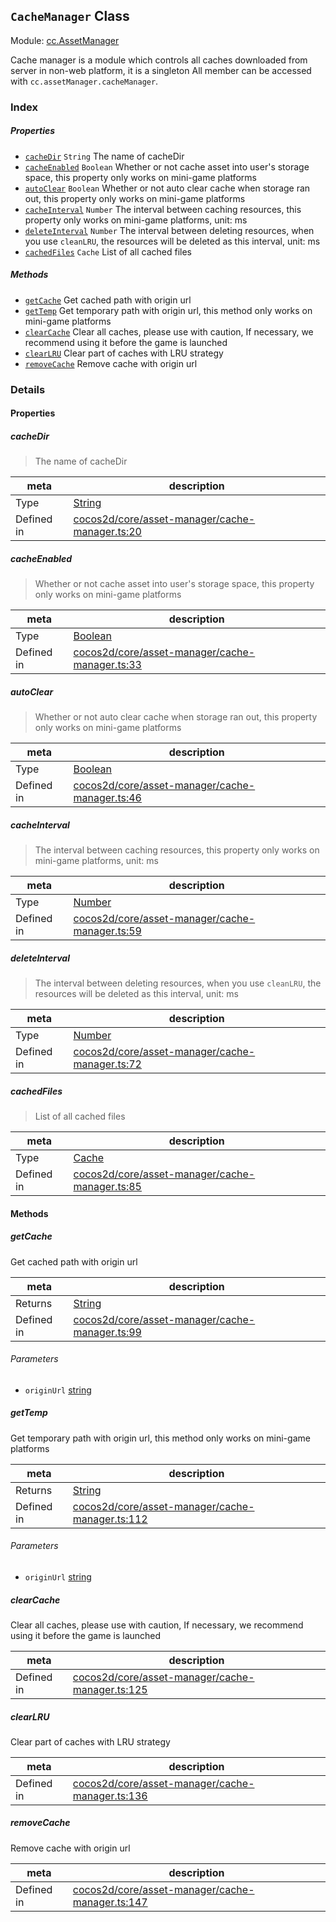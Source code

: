 ## `CacheManager` Class



Module: [cc.AssetManager](../modules/cc.AssetManager.md)


Cache manager is a module which controls all caches downloaded from server in non-web platform, it is a singleton
All member can be accessed with `cc.assetManager.cacheManager`.



### Index

##### Properties

  - [`cacheDir`](#cachedir) `String` The name of cacheDir
  - [`cacheEnabled`](#cacheenabled) `Boolean` Whether or not cache asset into user's storage space, this property only works on mini-game platforms
  - [`autoClear`](#autoclear) `Boolean` Whether or not auto clear cache when storage ran out, this property only works on mini-game platforms
  - [`cacheInterval`](#cacheinterval) `Number` The interval between caching resources, this property only works on mini-game platforms, unit: ms
  - [`deleteInterval`](#deleteinterval) `Number` The interval between deleting resources, when you use `cleanLRU`, the resources will be deleted as this interval, unit: ms
  - [`cachedFiles`](#cachedfiles) `Cache` List of all cached files



##### Methods

  - [`getCache`](#getcache) Get cached path with origin url
  - [`getTemp`](#gettemp) Get temporary path with origin url, this method only works on mini-game platforms
  - [`clearCache`](#clearcache) Clear all caches, please use with caution, If necessary, we recommend using it before the game is launched
  - [`clearLRU`](#clearlru) Clear part of caches with LRU strategy
  - [`removeCache`](#removecache) Remove cache with origin url



### Details


#### Properties


##### cacheDir

> The name of cacheDir

| meta | description |
|------|-------------|
| Type | <a href="https://developer.mozilla.org/en/JavaScript/Reference/Global_Objects/String" class="crosslink external" target="_blank">String</a> |
| Defined in | [cocos2d/core/asset-manager/cache-manager.ts:20](https://github.com/cocos-creator/engine/blob/26031bddd1aecdbf9bbdebe19ecaa672b1c35061/cocos2d/core/asset-manager/cache-manager.ts#L20) |



##### cacheEnabled

> Whether or not cache asset into user's storage space, this property only works on mini-game platforms

| meta | description |
|------|-------------|
| Type | <a href="https://developer.mozilla.org/en/JavaScript/Reference/Global_Objects/Boolean" class="crosslink external" target="_blank">Boolean</a> |
| Defined in | [cocos2d/core/asset-manager/cache-manager.ts:33](https://github.com/cocos-creator/engine/blob/26031bddd1aecdbf9bbdebe19ecaa672b1c35061/cocos2d/core/asset-manager/cache-manager.ts#L33) |



##### autoClear

> Whether or not auto clear cache when storage ran out, this property only works on mini-game platforms

| meta | description |
|------|-------------|
| Type | <a href="https://developer.mozilla.org/en/JavaScript/Reference/Global_Objects/Boolean" class="crosslink external" target="_blank">Boolean</a> |
| Defined in | [cocos2d/core/asset-manager/cache-manager.ts:46](https://github.com/cocos-creator/engine/blob/26031bddd1aecdbf9bbdebe19ecaa672b1c35061/cocos2d/core/asset-manager/cache-manager.ts#L46) |



##### cacheInterval

> The interval between caching resources, this property only works on mini-game platforms, unit: ms

| meta | description |
|------|-------------|
| Type | <a href="https://developer.mozilla.org/en/JavaScript/Reference/Global_Objects/Number" class="crosslink external" target="_blank">Number</a> |
| Defined in | [cocos2d/core/asset-manager/cache-manager.ts:59](https://github.com/cocos-creator/engine/blob/26031bddd1aecdbf9bbdebe19ecaa672b1c35061/cocos2d/core/asset-manager/cache-manager.ts#L59) |



##### deleteInterval

> The interval between deleting resources, when you use `cleanLRU`, the resources will be deleted as this interval, unit: ms

| meta | description |
|------|-------------|
| Type | <a href="https://developer.mozilla.org/en/JavaScript/Reference/Global_Objects/Number" class="crosslink external" target="_blank">Number</a> |
| Defined in | [cocos2d/core/asset-manager/cache-manager.ts:72](https://github.com/cocos-creator/engine/blob/26031bddd1aecdbf9bbdebe19ecaa672b1c35061/cocos2d/core/asset-manager/cache-manager.ts#L72) |



##### cachedFiles

> List of all cached files

| meta | description |
|------|-------------|
| Type | <a href="../classes/Cache.html" class="crosslink">Cache</a> |
| Defined in | [cocos2d/core/asset-manager/cache-manager.ts:85](https://github.com/cocos-creator/engine/blob/26031bddd1aecdbf9bbdebe19ecaa672b1c35061/cocos2d/core/asset-manager/cache-manager.ts#L85) |






<!-- Method Block -->
#### Methods


##### getCache

Get cached path with origin url

| meta | description |
|------|-------------|
| Returns | <a href="https://developer.mozilla.org/en/JavaScript/Reference/Global_Objects/String" class="crosslink external" target="_blank">String</a> 
| Defined in | [cocos2d/core/asset-manager/cache-manager.ts:99](https://github.com/cocos-creator/engine/blob/26031bddd1aecdbf9bbdebe19ecaa672b1c35061/cocos2d/core/asset-manager/cache-manager.ts#L99) |

###### Parameters
- `originUrl` <a href="https://developer.mozilla.org/en/JavaScript/Reference/Global_Objects/String" class="crosslink external" target="_blank">string</a> 


##### getTemp

Get temporary path with origin url, this method only works on mini-game platforms

| meta | description |
|------|-------------|
| Returns | <a href="https://developer.mozilla.org/en/JavaScript/Reference/Global_Objects/String" class="crosslink external" target="_blank">String</a> 
| Defined in | [cocos2d/core/asset-manager/cache-manager.ts:112](https://github.com/cocos-creator/engine/blob/26031bddd1aecdbf9bbdebe19ecaa672b1c35061/cocos2d/core/asset-manager/cache-manager.ts#L112) |

###### Parameters
- `originUrl` <a href="https://developer.mozilla.org/en/JavaScript/Reference/Global_Objects/String" class="crosslink external" target="_blank">string</a> 


##### clearCache

Clear all caches, please use with caution, If necessary, we recommend using it before the game is launched

| meta | description |
|------|-------------|
| Defined in | [cocos2d/core/asset-manager/cache-manager.ts:125](https://github.com/cocos-creator/engine/blob/26031bddd1aecdbf9bbdebe19ecaa672b1c35061/cocos2d/core/asset-manager/cache-manager.ts#L125) |



##### clearLRU

Clear part of caches with LRU strategy

| meta | description |
|------|-------------|
| Defined in | [cocos2d/core/asset-manager/cache-manager.ts:136](https://github.com/cocos-creator/engine/blob/26031bddd1aecdbf9bbdebe19ecaa672b1c35061/cocos2d/core/asset-manager/cache-manager.ts#L136) |



##### removeCache

Remove cache with origin url

| meta | description |
|------|-------------|
| Defined in | [cocos2d/core/asset-manager/cache-manager.ts:147](https://github.com/cocos-creator/engine/blob/26031bddd1aecdbf9bbdebe19ecaa672b1c35061/cocos2d/core/asset-manager/cache-manager.ts#L147) |




